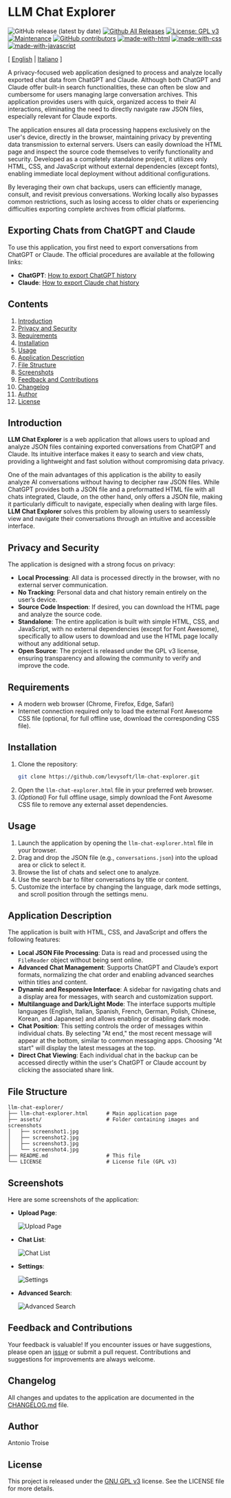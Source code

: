 # LLM Chat Explorer

![GitHub release (latest by date)](https://img.shields.io/github/v/release/levysoft/llm-chat-explorer?label=latest) [![Github All Releases](https://img.shields.io/github/downloads/levysoft/llm-chat-explorer/total.svg)](https://github.com/levysoft/llm-chat-explorer/releases) [![License: GPL v3](https://img.shields.io/badge/License-GPLv3-yellow.svg)](https://opensource.org/licenses/GPLv3) [![Maintenance](https://img.shields.io/badge/Maintained%3F-yes-green.svg)](https://github.com/levysoft/llm-chat-explorer/graphs/commit-activity) [![GitHub contributors](https://img.shields.io/github/contributors/levysoft/llm-chat-explorer.svg)](https://github.com/levysoft/llm-chat-explorer/graphs/contributors) [![made-with-html](https://img.shields.io/badge/Made%20with-HTML-orange.svg)](https://developer.mozilla.org/en-US/docs/Web/HTML) [![made-with-css](https://img.shields.io/badge/Made%20with-CSS-blue.svg)](https://developer.mozilla.org/en-US/docs/Web/CSS) [![made-with-javascript](https://img.shields.io/badge/Made%20with-JavaScript-yellow.svg)](https://developer.mozilla.org/en-US/docs/Web/JavaScript)

[ [English](README.md) | [Italiano](README.it.md) ]

A privacy-focused web application designed to process and analyze locally exported chat data from ChatGPT and Claude. Although both ChatGPT and Claude offer built-in search functionalities, these can often be slow and cumbersome for users managing large conversation archives. This application provides users with quick, organized access to their AI interactions, eliminating the need to directly navigate raw JSON files, especially relevant for Claude exports.

The application ensures all data processing happens exclusively on the user's device, directly in the browser, maintaining privacy by preventing data transmission to external servers. Users can easily download the HTML page and inspect the source code themselves to verify functionality and security. Developed as a completely standalone project, it utilizes only HTML, CSS, and JavaScript without external dependencies (except fonts), enabling immediate local deployment without additional configurations.

By leveraging their own chat backups, users can efficiently manage, consult, and revisit previous conversations. Working locally also bypasses common restrictions, such as losing access to older chats or experiencing difficulties exporting complete archives from official platforms.

## Exporting Chats from ChatGPT and Claude

To use this application, you first need to export conversations from ChatGPT or Claude. The official procedures are available at the following links:

- **ChatGPT**: [How to export ChatGPT history](https://help.openai.com/en/articles/7260999-how-do-i-export-my-chatgpt-history-and-data)
- **Claude**: [How to export Claude chat history](https://support.anthropic.com/en/articles/9450526-how-can-i-export-my-claude-ai-data)

## Contents

1. [Introduction](#introduction)
2. [Privacy and Security](#privacy-and-security)
3. [Requirements](#requirements)
4. [Installation](#installation)
5. [Usage](#usage)
6. [Application Description](#application-description)
7. [File Structure](#file-structure)
8. [Screenshots](#screenshots)
9. [Feedback and Contributions](#feedback-and-contributions)
10. [Changelog](#changelog)
11. [Author](#author)
12. [License](#license)

## Introduction

**LLM Chat Explorer** is a web application that allows users to upload and analyze JSON files containing exported conversations from ChatGPT and Claude. Its intuitive interface makes it easy to search and view chats, providing a lightweight and fast solution without compromising data privacy.

One of the main advantages of this application is the ability to easily analyze AI conversations without having to decipher raw JSON files. While ChatGPT provides both a JSON file and a preformatted HTML file with all chats integrated, Claude, on the other hand, only offers a JSON file, making it particularly difficult to navigate, especially when dealing with large files. **LLM Chat Explorer** solves this problem by allowing users to seamlessly view and navigate their conversations through an intuitive and accessible interface.

## Privacy and Security

The application is designed with a strong focus on privacy:
- **Local Processing**: All data is processed directly in the browser, with no external server communication.
- **No Tracking**: Personal data and chat history remain entirely on the user’s device.
- **Source Code Inspection**: If desired, you can download the HTML page and analyze the source code.
- **Standalone**: The entire application is built with simple HTML, CSS, and JavaScript, with no external dependencies (except for Font Awesome), specifically to allow users to download and use the HTML page locally without any additional setup.
- **Open Source**: The project is released under the GPL v3 license, ensuring transparency and allowing the community to verify and improve the code.

## Requirements

- A modern web browser (Chrome, Firefox, Edge, Safari)
- Internet connection required only to load the external Font Awesome CSS file (optional, for full offline use, download the corresponding CSS file).

## Installation

1. Clone the repository:
    ```sh
    git clone https://github.com/levysoft/llm-chat-explorer.git
    ```
2. Open the `llm-chat-explorer.html` file in your preferred web browser.
3. *(Optional)* For full offline usage, simply download the Font Awesome CSS file to remove any external asset dependencies.

## Usage

1. Launch the application by opening the `llm-chat-explorer.html` file in your browser.
2. Drag and drop the JSON file (e.g., `conversations.json`) into the upload area or click to select it.
3. Browse the list of chats and select one to analyze.
4. Use the search bar to filter conversations by title or content.
5. Customize the interface by changing the language, dark mode settings, and scroll position through the settings menu.

## Application Description

The application is built with HTML, CSS, and JavaScript and offers the following features:
- **Local JSON File Processing**: Data is read and processed using the `FileReader` object without being sent online.
- **Advanced Chat Management**: Supports ChatGPT and Claude’s export formats, normalizing the chat order and enabling advanced searches within titles and content.
- **Dynamic and Responsive Interface**: A sidebar for navigating chats and a display area for messages, with search and customization support.
- **Multilanguage and Dark/Light Mode**: The interface supports multiple languages (English, Italian, Spanish, French, German, Polish, Chinese, Korean, and Japanese) and allows enabling or disabling dark mode.
- **Chat Position**: This setting controls the order of messages within individual chats. By selecting "At end," the most recent message will appear at the bottom, similar to common messaging apps. Choosing "At start" will display the latest messages at the top.
- **Direct Chat Viewing**: Each individual chat in the backup can be accessed directly within the user's ChatGPT or Claude account by clicking the associated share link.

## File Structure
```
llm-chat-explorer/
├── llm-chat-explorer.html      # Main application page
├── assets/                     # Folder containing images and screenshots
│   ├── screenshot1.jpg
│   ├── screenshot2.jpg
│   ├── screenshot3.jpg
│   └── screenshot4.jpg
├── README.md                   # This file
└── LICENSE                     # License file (GPL v3)
```

## Screenshots

Here are some screenshots of the application:

- **Upload Page**:

  ![Upload Page](assets/screenshot1.jpg)

- **Chat List**:

  ![Chat List](assets/screenshot2.jpg)

- **Settings**:

  ![Settings](assets/screenshot3.jpg)

- **Advanced Search**:

  ![Advanced Search](assets/screenshot4.jpg)
  
## Feedback and Contributions

Your feedback is valuable! If you encounter issues or have suggestions, please open an [issue](https://github.com/levysoft/llm-chat-explorer/issues) or submit a pull request. Contributions and suggestions for improvements are always welcome.

## Changelog

All changes and updates to the application are documented in the [CHANGELOG.md](./CHANGELOG.md) file.

## Author

Antonio Troise

## License

This project is released under the [GNU GPL v3](https://www.gnu.org/licenses/gpl-3.0.en.html) license. See the LICENSE file for more details.

